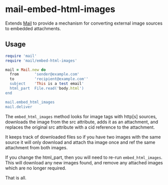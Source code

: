 mail-embed-html-images
======================

Extends [Mail](https://github.com/mikel/mail) to provide a mechanism for
converting external image sources to embedded attachments.

Usage
-----

```ruby
require 'mail'
require 'mail/embed-html-images'

mail = Mail.new do
  from       'sender@example.com'
  to         'recipient@example.com''
  subject    'This is a test email'
  html_part  File.read('body.html')
end

mail.embed_html_images
mail.deliver
```

The `embed_html_images` method looks for image tags with http[s] sources,
downloads the image from the src attribute, adds it as an attachment, and
replaces the original src attribute with a cid reference to the attachment.

It keeps track of downloaded files so if you have two images with the same
source it will only download and attach tha image once and ref the same
attachment from both images.

If you change the html_part, then you will need to re-run
`embed_html_images`.  This will download any new images found, and remove
any attached images which are no longer required.

That is all.
